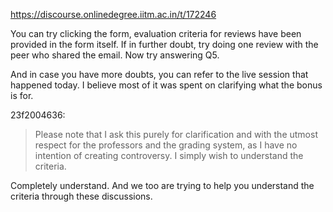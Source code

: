 https://discourse.onlinedegree.iitm.ac.in/t/172246

You can try clicking the form,  evaluation criteria for reviews have been provided in the form itself. If in further doubt, try doing one review with the peer who shared the email. Now try answering Q5.</p>
<p>And in case you have more doubts, you can refer to the live session that happened today. I believe most of it was spent on clarifying what the bonus is for.</p>
<aside class="quote group-ds-students" data-post="27" data-topic="172246" data-username="23f2004636">
<div class="title">
<div class="quote-controls"></div>
 23f2004636:</div>
<blockquote>
<p>Please note that I ask this purely for clarification and with the utmost respect for the professors and the grading system, as I have no intention of creating controversy. I simply wish to understand the criteria.</p>
</blockquote>
</aside>
<p>Completely understand. And we too are trying to help you understand the criteria through these discussions.